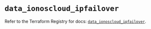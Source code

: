 # `data_ionoscloud_ipfailover`

Refer to the Terraform Registry for docs: [`data_ionoscloud_ipfailover`](https://registry.terraform.io/providers/ionos-cloud/ionoscloud/6.4.19/docs/data-sources/ipfailover).
